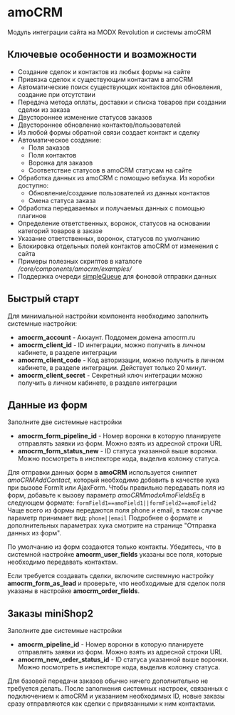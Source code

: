 # amoCRM

Модуль интеграции сайта на MODX Revolution и системы amoCRM

## Ключевые особенности и возможности

- Создание сделок и контактов из любых формы на сайте
- Привязка сделок к существующим контактам в amoCRM
- Автоматические поиск существующих контактов для обновления, создание при отсутствии
- Передача метода оплаты, доставки и списка товаров при создании сделки из заказа
- Двустороннее изменение статусов заказов
- Двустороннее обновление контактов/пользователей
- Из любой формы обратной связи создает контакт и сделку
- Автоматическое создание:
  - Поля заказов
  - Поля контактов
  - Воронка для заказов
  - Соответствие статусов в amoCRM статусам на сайте
- Обработка данных из amoCRM с помощью вебхука. Из коробки доступно:
  - Обновление/создание пользователей из данных контактов
  - Смена статуса заказа
- Обработка передаваемых и получаемых данных с помощью плагинов
- Определение ответственных, воронок, статусов на основании категорий товаров в заказе
- Указание ответственных, воронок, статусов по умолчанию
- Блокировка отдельных полей контактов amoCRM от изменения с сайта
- Примеры полезных скриптов в каталоге _/core/components/amocrm/examples/_
- Поддержка очереди [simpleQueue](https://modstore.pro/packages/utilities/simplequeue) для фоновой отправки данных

## Быстрый старт

Для минимальной настройки компонента необходимо заполнить системные настройки:

- **amocrm_account** - Аккаунт. Поддомен домена amocrm.ru
- **amocrm_client_id** - ID интеграции, можно получить в личном кабинете, в разделе интеграции
- **amocrm_client_code** - Код авторизации, можно получить в личном кабинете, в разделе интеграции.  Действует только 20 минут.
- **amocrm_client_secret** - Секретный ключ интеграции можно получить в личном кабинете, в разделе интеграции

## Данные из форм

Заполните две системные настройки

- **amocrm_form_pipeline_id** - Номер воронки в которую планируете отправлять заявки из форм. Можно взять из адресной строки URL
- **amocrm_form_status_new** - ID статуса указанной выше воронки.  Можно посмотреть в инспекторе кода, выделив колонку статуса.

Для отправки данных форм в **amoCRM** используется сниппет _amoCRMAddContact_, который необходимо добавить в качестве
хука при вызове FormIt или AjaxForm. Чтобы правильно передавать поля из форм, добавьте к вызову параметр
_amoCRMmodxAmoFieldsEq_ в следующем формате:
`formField1==amoField1||formField2==amoField2`
Чаще всего из формы передаются поля phone и email, в таком случае параметр принимает вид:
`phone||email`
Подробнее о формате и дополнительных параметрах хука смотрите на странице "Отправка данных из форм".

По умолчанию из форм создаются только контакты. Убедитесь, что в системной настройке **amocrm_user_fields**  указаны
все поля, которые необходимо передавать контактам.

Если требуется создавать сделки, включите системную настройку **amocrm_form_as_lead** и проверьте, что необходимые
для сделок поля указаны в настройке **amocrm_order_fields**.

## Заказы miniShop2

Заполните две системные настройки

- **amocrm_pipeline_id** - Номер воронки в которую планируете отправлять заявки из форм. Можно взять из адресной строки URL
- **amocrm_new_order_status_id** - ID статуса указанной выше воронки.  Можно посмотреть в инспекторе кода, выделив колонку статуса.

Для базовой передачи заказов обычно ничего дополнительно не требуется делать. После заполнения системных настроек,
связанных с подключением к amoCRM и указанием необходимых ID, новые заказы сразу отправляются как сделки с привязанными к ним контактами.
